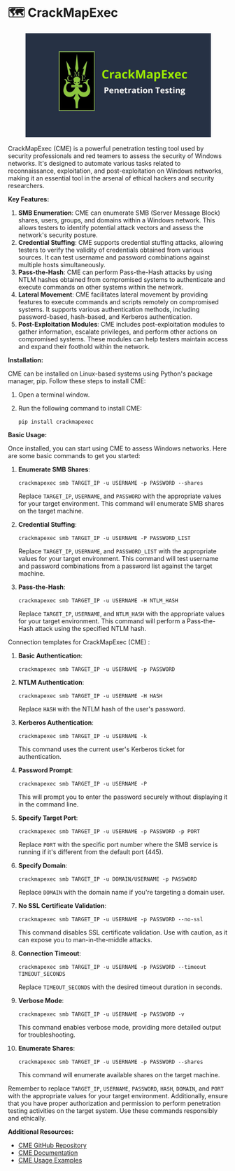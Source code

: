# 🗺️ CrackMapExec

<figure><img src="../../.gitbook/assets/image (619).png" alt=""><figcaption></figcaption></figure>

CrackMapExec (CME) is a powerful penetration testing tool used by security professionals and red teamers to assess the security of Windows networks. It's designed to automate various tasks related to reconnaissance, exploitation, and post-exploitation on Windows networks, making it an essential tool in the arsenal of ethical hackers and security researchers.

**Key Features:**

1. **SMB Enumeration**: CME can enumerate SMB (Server Message Block) shares, users, groups, and domains within a Windows network. This allows testers to identify potential attack vectors and assess the network's security posture.
2. **Credential Stuffing**: CME supports credential stuffing attacks, allowing testers to verify the validity of credentials obtained from various sources. It can test username and password combinations against multiple hosts simultaneously.
3. **Pass-the-Hash**: CME can perform Pass-the-Hash attacks by using NTLM hashes obtained from compromised systems to authenticate and execute commands on other systems within the network.
4. **Lateral Movement**: CME facilitates lateral movement by providing features to execute commands and scripts remotely on compromised systems. It supports various authentication methods, including password-based, hash-based, and Kerberos authentication.
5. **Post-Exploitation Modules**: CME includes post-exploitation modules to gather information, escalate privileges, and perform other actions on compromised systems. These modules can help testers maintain access and expand their foothold within the network.

**Installation:**

CME can be installed on Linux-based systems using Python's package manager, pip. Follow these steps to install CME:

1. Open a terminal window.
2.  Run the following command to install CME:

    ```
    pip install crackmapexec
    ```

**Basic Usage:**

Once installed, you can start using CME to assess Windows networks. Here are some basic commands to get you started:

1.  **Enumerate SMB Shares**:

    ```
    crackmapexec smb TARGET_IP -u USERNAME -p PASSWORD --shares
    ```

    Replace `TARGET_IP`, `USERNAME`, and `PASSWORD` with the appropriate values for your target environment. This command will enumerate SMB shares on the target machine.
2.  **Credential Stuffing**:

    ```
    crackmapexec smb TARGET_IP -u USERNAME -P PASSWORD_LIST
    ```

    Replace `TARGET_IP`, `USERNAME`, and `PASSWORD_LIST` with the appropriate values for your target environment. This command will test username and password combinations from a password list against the target machine.
3.  **Pass-the-Hash**:

    ```
    crackmapexec smb TARGET_IP -u USERNAME -H NTLM_HASH
    ```

    Replace `TARGET_IP`, `USERNAME`, and `NTLM_HASH` with the appropriate values for your target environment. This command will perform a Pass-the-Hash attack using the specified NTLM hash.

Connection templates for CrackMapExec (CME) :

1.  **Basic Authentication**:

    ```
    crackmapexec smb TARGET_IP -u USERNAME -p PASSWORD
    ```
2.  **NTLM Authentication**:

    ```
    crackmapexec smb TARGET_IP -u USERNAME -H HASH
    ```

    Replace `HASH` with the NTLM hash of the user's password.
3.  **Kerberos Authentication**:

    ```
    crackmapexec smb TARGET_IP -u USERNAME -k
    ```

    This command uses the current user's Kerberos ticket for authentication.
4.  **Password Prompt**:

    ```
    crackmapexec smb TARGET_IP -u USERNAME -P
    ```

    This will prompt you to enter the password securely without displaying it in the command line.
5.  **Specify Target Port**:

    ```
    crackmapexec smb TARGET_IP -u USERNAME -p PASSWORD -p PORT
    ```

    Replace `PORT` with the specific port number where the SMB service is running if it's different from the default port (445).
6.  **Specify Domain**:

    ```
    crackmapexec smb TARGET_IP -u DOMAIN/USERNAME -p PASSWORD
    ```

    Replace `DOMAIN` with the domain name if you're targeting a domain user.
7.  **No SSL Certificate Validation**:

    ```
    crackmapexec smb TARGET_IP -u USERNAME -p PASSWORD --no-ssl
    ```

    This command disables SSL certificate validation. Use with caution, as it can expose you to man-in-the-middle attacks.
8.  **Connection Timeout**:

    ```
    crackmapexec smb TARGET_IP -u USERNAME -p PASSWORD --timeout TIMEOUT_SECONDS
    ```

    Replace `TIMEOUT_SECONDS` with the desired timeout duration in seconds.
9.  **Verbose Mode**:

    ```
    crackmapexec smb TARGET_IP -u USERNAME -p PASSWORD -v
    ```

    This command enables verbose mode, providing more detailed output for troubleshooting.
10. **Enumerate Shares**:

    ```
    crackmapexec smb TARGET_IP -u USERNAME -p PASSWORD --shares
    ```

    This command will enumerate available shares on the target machine.

Remember to replace `TARGET_IP`, `USERNAME`, `PASSWORD`, `HASH`, `DOMAIN`, and `PORT` with the appropriate values for your target environment. Additionally, ensure that you have proper authorization and permission to perform penetration testing activities on the target system. Use these commands responsibly and ethically.

**Additional Resources:**

* [CME GitHub Repository](https://github.com/byt3bl33d3r/CrackMapExec)
* [CME Documentation](https://github.com/byt3bl33d3r/CrackMapExec/wiki)
* [CME Usage Examples](https://github.com/byt3bl33d3r/CrackMapExec/wiki/Usage-Examples)
